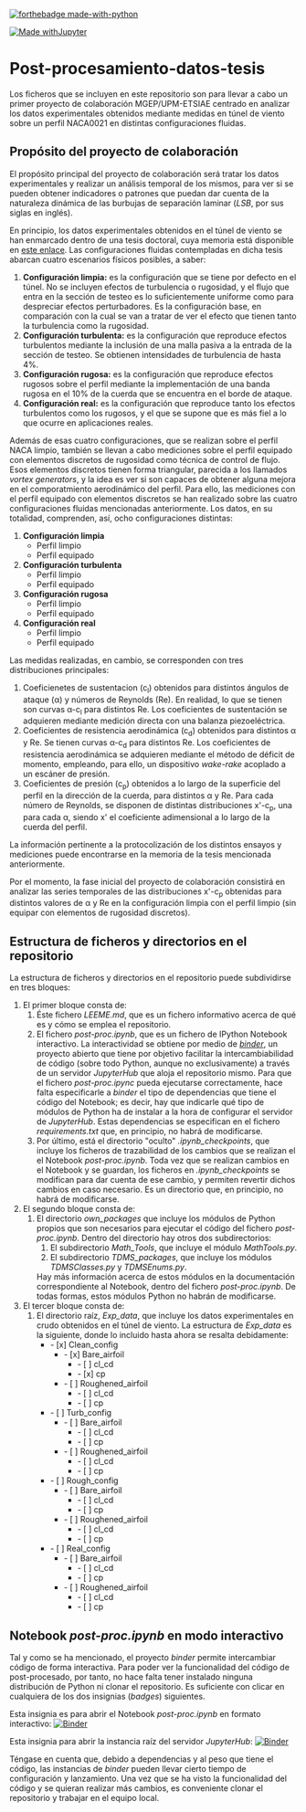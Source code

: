 [![forthebadge made-with-python](http://ForTheBadge.com/images/badges/made-with-python.svg)](https://www.python.org/)

[![Made withJupyter](https://img.shields.io/badge/Made%20with-Jupyter-orange?style=for-the-badge&logo=Jupyter)](https://jupyter.org/try)

<h1>Post-procesamiento-datos-tesis</h1>

Los ficheros que se incluyen en este repositorio son para llevar a cabo un primer proyecto de colaboración MGEP/UPM-ETSIAE centrado en analizar los datos experimentales obtenidos mediante medidas en túnel de viento sobre un perfil NACA0021 en distintas configuraciones fluidas.

<h2>Propósito del proyecto de colaboración</h2>

El propósito principal del proyecto de colaboración será tratar los datos experimentales y realizar un análisis temporal de los mismos, para ver si se pueden obtener indicadores o patrones que puedan dar cuenta de la naturaleza dinámica de las burbujas de separación laminar (<i>LSB</i>, por sus siglas en inglés).

En principio, los datos experimentales obtenidos en el túnel de viento se han enmarcado dentro de una tesis doctoral, cuya memoria está disponible en <a href=10.13140/RG.2.2.30499.17445>este enlace</a>. Las configuraciones fluidas contempladas en dicha tesis abarcan cuatro escenarios físicos posibles, a saber:
<ol>
  <li><b>Configuración limpia:</b> es la configuración que se tiene por defecto en el túnel. No se incluyen efectos de turbulencia o rugosidad, y el flujo que entra en la sección de testeo es lo suficientemente uniforme como para despreciar efectos perturbadores. Es la configuración base, en comparación con la cual se van a tratar de ver el efecto que tienen tanto la turbulencia como la rugosidad.</li>
  <li><b>Configuración turbulenta:</b> es la configuración que reproduce efectos turbulentos mediante la inclusión de una malla pasiva a la entrada de la sección de testeo. Se obtienen intensidades de turbulencia de hasta 4%.</li>
  <li><b>Configuración rugosa:</b> es la configuración que reproduce efectos rugosos sobre el perfil mediante la implementación de una banda rugosa en el 10% de la cuerda que se encuentra en el borde de ataque.</li>
  <li><b>Configuración real:</b> es la configuración que reproduce tanto los efectos turbulentos como los rugosos, y el que se supone que es más fiel a lo que ocurre en aplicaciones reales.</li>
</ol>
Además de esas cuatro configuraciones, que se realizan sobre el perfil NACA limpio, también se llevan a cabo mediciones sobre el perfil equipado con elementos discretos de rugosidad como técnica de control de flujo. Esos elementos discretos tienen forma triangular, parecida a los llamados <i>vortex generators</i>, y la idea es ver si son capaces de obtener alguna mejora en el comporatmiento aerodinámico del perfil. Para ello, las mediciones con el perfil equipado con elementos discretos se han realizado sobre las cuatro configuraciones fluidas mencionadas anteriormente. Los datos, en su totalidad, comprenden, así, ocho configuraciones distintas:
<ol>
  <li><b>Configuración limpia</b><ul>
    <li>Perfil limpio</li>
    <li>Perfil equipado</li>
    </ul>
  </li>
  <li><b>Configuración turbulenta</b><ul>
    <li>Perfil limpio</li>
    <li>Perfil equipado</li>
    </ul>
  </li>
  <li><b>Configuración rugosa</b><ul>
    <li>Perfil limpio</li>
    <li>Perfil equipado</li>
    </ul>
  </li>  
  <li><b>Configuración real</b><ul>
    <li>Perfil limpio</li>
    <li>Perfil equipado</li>
    </ul>
  </li>  
</ol>

Las medidas realizadas, en cambio, se corresponden con tres distribuciones principales:
<ol>
  <li>Coeficienetes de sustentacion (c<sub>l</sub>) obtenidos para distintos ángulos de ataque (&alpha;) y números de Reynolds (Re). En realidad, lo que se tienen son curvas &alpha;-c<sub>l</sub> para distintos Re. Los coeficientes de sustentación se adquieren mediante medición directa con una balanza piezoeléctrica.</li>
  <li>Coeficientes de resistencia aerodinámica (c<sub>d</sub>) obtenidos para distintos &alpha; y Re. Se tienen curvas &alpha;-c<sub>d</sub> para distintos Re. Los coeficientes de resistencia aerodinámica se adquieren mediante el método de déficit de momento, empleando, para ello, un dispositivo <i>wake-rake</i> acoplado a un escáner de presión.</li>
  <li>Coeficientes de presión (c<sub>p</sub>) obtenidos a lo largo de la superficie del perfil en la dirección de la cuerda, para distintos &alpha; y Re. Para cada número de Reynolds, se disponen de distintas distribuciones x'-c<sub>p</sub>, una para cada &alpha;, siendo x' el coeficiente adimensional a lo largo de la cuerda del perfil.</li>
</ol>
La información pertinente a la protocolización de los distintos ensayos y mediciones puede encontrarse en la memoria de la tesis mencionada anteriormente.

Por el momento, la fase inicial del proyecto de colaboración consistirá en analizar las series temporales de las distribuciones x'-c<sub>p</sub> obtenidas para distintos valores de &alpha; y Re en la configuración limpia con el perfil limpio (sin equipar con elementos de rugosidad discretos).

<h2>Estructura de ficheros y directorios en el repositorio</h2>

La estructura de ficheros y directorios en el repositorio puede subdividirse en tres bloques:
<ol>
  <li>El primer bloque consta de:
    <ol>
      <li>Éste fichero <i>LEEME.md</i>, que es un fichero informativo acerca de qué es y cómo se emplea el repositorio.</li>
      <li>El fichero <i>post-proc.ipynb</i>, que es un fichero de IPython Notebook interactivo. La interactividad se obtiene por medio de <a href=https://mybinder.org/><i>binder</i></a>, un proyecto abierto que tiene por objetivo facilitar la intercambiabilidad de código (sobre todo Python, aunque no exclusivamente) a través de un servidor <i>JupyterHub</i> que aloja el repositorio mismo. Para que el fichero <i>post-proc.ipync</i> pueda ejecutarse correctamente, hace falta especificarle a <i>binder</i> el tipo de dependencias que tiene el código del Notebook; es decir, hay que indicarle qué tipo de módulos de Python ha de instalar a la hora de configurar el servidor de <i>JupyterHub</i>. Estas dependencias se especifican en el fichero <i>requirements.txt</i> que, en principio, no habrá de modificarse.</li>
      <li>Por último, está el directorio "oculto" <i>.ipynb_checkpoints</i>, que incluye los ficheros de trazabilidad de los cambios que se realizan el el Notebook <i>post-proc.ipynb</i>. Toda vez que se realizan cambios en el Notebook y se guardan, los ficheros en <i>.ipynb_checkpoints</i> se modifican para dar cuenta de ese cambio, y permiten revertir dichos cambios en caso necesario. Es un directorio que, en principio, no habrá de modificarse.</li>
    </ol>
  </li>
  <li>El segundo bloque consta de:
    <ol>
      <li>El directorio <i>own_packages</i> que incluye los módulos de Python propios que son necesarios para ejecutar el código del fichero <i>post-proc.ipynb</i>. Dentro del directorio hay otros dos subdirectorios:
        <ol>
          <li>El subdirectorio <i>Math_Tools</i>, que incluye el módulo <i>MathTools.py</i>.</li>
          <li>El subdirectorio <i>TDMS_packages</i>, que incluye los módulos <i>TDMSClasses.py</i> y <i>TDMSEnums.py</i>.</li>
        </ol>
        Hay más información acerca de estos módulos en la documentación correspondiente al Notebook, dentro del fichero <i>post-proc.ipynb</i>. De todas formas, estos módulos Python no habrán de modificarse.
      </li>
    </ol>
  </li>
  <li>El tercer bloque consta de:
    <ol>
      <li>El directorio raíz, <i>Exp_data</i>, que incluye los datos experimentales en crudo obtenidos en el túnel de viento. La estructura de <i>Exp_data</i> es la siguiente, donde lo incluido hasta ahora se resalta debidamente:
        <ul>
          <li>- [x] Clean_config
            <ul>
              <li>- [x] Bare_airfoil
                <ul>
                  <li>- [ ] cl_cd</li>
                  <li>- [x] cp</li>
                </ul>
              </li>
              <li>- [ ] Roughened_airfoil
                <ul>
                  <li>- [ ] cl_cd</li>
                  <li>- [ ] cp</li>
                </ul>
              </li>
            </ul>
          </li>
          <li>- [ ] Turb_config
            <ul>
              <li>- [ ] Bare_airfoil
                <ul>
                  <li>- [ ] cl_cd</li>
                  <li>- [ ] cp</li>
                </ul>
              </li>
              <li>- [ ] Roughened_airfoil
                <ul>
                  <li>- [ ] cl_cd</li>
                  <li>- [ ] cp</li>
                </ul>
              </li>
            </ul>
          </li>
          <li>- [ ] Rough_config
            <ul>
              <li>- [ ] Bare_airfoil
                <ul>
                  <li>- [ ] cl_cd</li>
                  <li>- [ ] cp</li>
                </ul>
              </li>
              <li>- [ ] Roughened_airfoil
                <ul>
                  <li>- [ ] cl_cd</li>
                  <li>- [ ] cp</li>
                </ul>
              </li>
            </ul>
          </li>
          <li>- [ ] Real_config
            <ul>
              <li>- [ ] Bare_airfoil
                <ul>
                  <li>- [ ] cl_cd</li>
                  <li>- [ ] cp</li>
                </ul>
              </li>
              <li>- [ ] Roughened_airfoil
                <ul>
                  <li>- [ ] cl_cd</li>
                  <li>- [ ] cp</li>
                </ul>
              </li>
            </ul>
          </li>
        </ul>
      </li>
    </ol>
  </li>
</ol>

<h2>Notebook <i>post-proc.ipynb</i> en modo interactivo</h2>

Tal y como se ha mencionado, el proyecto <i>binder</i> permite intercambiar código de forma interactiva. Para poder ver la funcionalidad del código de post-procesado, por tanto, no hace falta tener instalado ninguna distribución de Python ni clonar el repositorio. Es suficiente con clicar en cualquiera de los dos insignias (<i>badges</i>) siguientes.

Esta insignia es para abrir el Notebook <i>post-proc.ipynb</i> en formato interactivo: [![Binder](https://mybinder.org/badge_logo.svg)](https://mybinder.org/v2/gh/azarketa/Post-procesamiento-datos-tesis.git/main?urlpath=tree%2Fpost-proc.ipynb)

Esta insignia para abrir la instancia raíz del servidor <i>JupyterHub</i>: [![Binder](https://mybinder.org/badge_logo.svg)](https://mybinder.org/v2/gh/azarketa/Post-procesamiento-datos-tesis.git/HEAD)

Téngase en cuenta que, debido a dependencias y al peso que tiene el código, las instancias de <i>binder</i> pueden llevar cierto tiempo de configuración y lanzamiento. Una vez que se ha visto la funcionalidad del código y se quieran realizar más cambios, es conveniente clonar el repositorio y trabajar en el equipo local.

